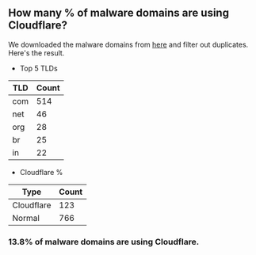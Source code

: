 ## How many % of malware domains are using Cloudflare?


We downloaded the malware domains from [here](https://urlhaus.abuse.ch) and filter out duplicates.
Here's the result.


[//]: # (start replacement)


- Top 5 TLDs

| TLD | Count |
| --- | --- |
| com | 514 |
| net | 46 |
| org | 28 |
| br | 25 |
| in | 22 |


- Cloudflare %

| Type | Count |
| --- | --- |
| Cloudflare | 123 |
| Normal | 766 |


### 13.8% of malware domains are using Cloudflare.